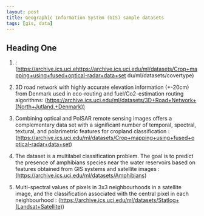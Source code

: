 ```yaml
---
layout: post
title: Geographic Information System (GIS) sample datasets
tags: [gis, data]
---
```

## <a name="head1">Heading One</a>
1. <a name="Forest CoverType dataset">: (https://archive.ics.uci.ehttps://archive.ics.uci.edu/ml/datasets/Crop+mapping+using+fused+optical-radar+data+set
du/ml/datasets/covertype)</a>

2. 3D road network with highly accurate elevation information (+-20cm) from Denmark used in eco-routing and fuel/Co2-estimation routing algorithms: (https://archive.ics.uci.edu/ml/datasets/3D+Road+Network+(North+Jutland,+Denmark))
3. Combining optical and PolSAR remote sensing images offers a complementary data set with a significant number of temporal, spectral, textural, and polarimetric features for cropland classification : (https://archive.ics.uci.edu/ml/datasets/Crop+mapping+using+fused+optical-radar+data+set)
4. The dataset is a multilabel classification problem. The goal is to predict the presence of amphibians species near the water reservoirs based on features obtained from GIS systems and satellite images : (https://archive.ics.uci.edu/ml/datasets/Amphibians)
5. Multi-spectral values of pixels in 3x3 neighbourhoods in a satellite image, and the classification associated with the central pixel in each neighbourhood : (https://archive.ics.uci.edu/ml/datasets/Statlog+(Landsat+Satellite))



